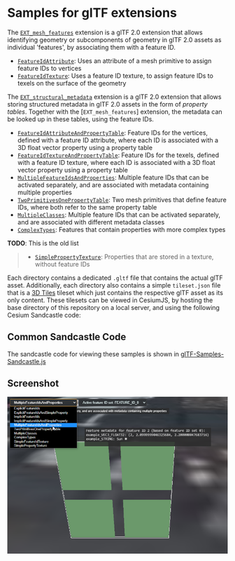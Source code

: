 
# Samples for glTF extensions 

The [`EXT_mesh_features`](https://github.com/CesiumGS/glTF/tree/3d-tiles-next/extensions/2.0/Vendor/EXT_mesh_features) extension is a glTF 2.0 extension that allows identifying geometry or subcomponents of geometry in glTF 2.0 assets as individual 'features', by associating them with a feature ID.

- [`FeatureIdAttribute`](EXT_mesh_features/FeatureIdAttribute/): Uses an attribute of a mesh primitive to assign feature IDs to vertices
- [`FeatureIdTexture`](EXT_mesh_features/FeatureIdTexture): Uses a feature ID texture, to assign feature IDs to texels on the surface of the geometry


The [`EXT_structural_metadata`](https://github.com/CesiumGS/glTF/tree/3d-tiles-next/extensions/2.0/Vendor/EXT_structural_metadata) extension is a glTF 2.0 extension that allows storing structured metadata in glTF 2.0 assets in the form of _property tables_. Together with the [`EXT_mesh_features`] extension, the metadata can be looked up in these tables, using the feature IDs. 

- [`FeatureIdAttributeAndPropertyTable`](EXT_structural_metadata/FeatureIdAttributeAndPropertyTable): Feature IDs for the vertices, defined with a feature ID attribute, where each ID is associated with a 3D float vector property using a property table
- [`FeatureIdTextureAndPropertyTable`](EXT_structural_metadata/FeatureIdTextureAndPropertyTable): Feature IDs for the texels, defined with a feature ID texture, where each ID is associated with a 3D float vector property using a property table
- [`MultipleFeatureIdsAndProperties`](EXT_structural_metadata/MultipleFeatureIdsAndProperties): Multiple feature IDs that can be activated separately, and are associated with metadata containing multiple properties
- [`TwoPrimitivesOnePropertyTable`](EXT_structural_metadata/TwoPrimitivesOnePropertyTable): Two mesh primitives that define feature IDs, where both refer to the same property table
- [`MultipleClasses`](MultipleClasses): Multiple feature IDs that can be activated separately, and are associated with different metadata classes
- [`ComplexTypes`](ComplexTypes): Features that contain properties with more complex types

**TODO**: This is the old list

> - [`SimplePropertyTexture`](SimplePropertyTexture): Properties that are stored in a texture, without feature IDs

Each directory contains a dedicated `.gltf` file that contains the actual glTF asset. Additionally, each directory also contains a simple `tileset.json` file that is a [3D Tiles](https://github.com/CesiumGS/3d-tiles) tileset which just contains the respective glTF asset as its only content. These tilesets can be viewed in CesiumJS, by hosting the base directory of this repository on a local server, and using the following Cesium Sandcastle code:

## Common Sandcastle Code

The sandcastle code for viewing these samples is shown in [glTF-Samples-Sandcastle.js](glTF-Samples-Sandcastle.js)


## Screenshot

![Image](figures/EXT_mesh_features_sandcastle_screenshot.png)

